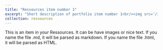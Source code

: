 ```yaml
---
title: "Ressources item number 1"
excerpt: "Short description of portfolio item number 1<br/><img src='/images/500x300.png'>"
collection: ressources
---
```


This is an item in your Ressources. It can be have images or nice text. If you name the file .md, it will be parsed as markdown. If you name the file .html, it will be parsed as HTML.
